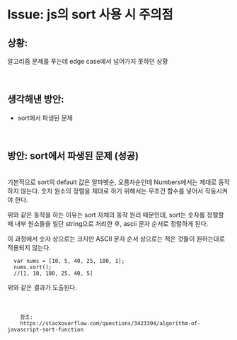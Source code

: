 <!--
author: Dailyscat
purpose: issue arrange
rules:
 (1) 헤더와 문단사이
    <br/>
    <br/>
 (2) 코드가 작성되는 부분은 >로 정리
 (3) 참조는 해당 내용 바로 아래
    <br/>
    <br/>
 (4) 명령어는 bold
 (5) 방안은 ## 안의 과정은 ###
-->

# Issue: js의 sort 사용 시 주의점

## 상황:

알고리즘 문제를 푸는데 edge case에서
넘어가지 못하던 상황

<br/>

## 생각해낸 방안:

- sort에서 파생된 문제

<br/>

## 방안: sort에서 파생된 문제 (성공)

<br/>
  기본적으로 sort의 default 값은 알파벳순, 오름차순인데 Numbers에서는 제대로 동작하지 않는다. 숫자 원소의 정렬을 제대로 하기 위해서는 무조건 함수를 넣어서 작동시켜야 한다.

위와 같은 동작을 하는 이유는 sort 자체의 동작 원리 때문인데,
sort는 숫자를 정렬할 때 내부 원소들을 일단 string으로 처리한 후,
ascii 문자 순서로 정렬하게 된다.

이 과정에서 숫자 상으로는 크지만 ASCII 문자 순서 상으로는 적은 것들이 원하는대로 적용되지 않는다.

      var nums = [10, 5, 40, 25, 100, 1];
      nums.sort();
      //[1, 10, 100, 25, 40, 5]

위와 같은 결과가 도출된다.
<br/>
<br/>
<br/>

        참조:
        https://stackoverflow.com/questions/3423394/algorithm-of-javascript-sort-function

<br/>
